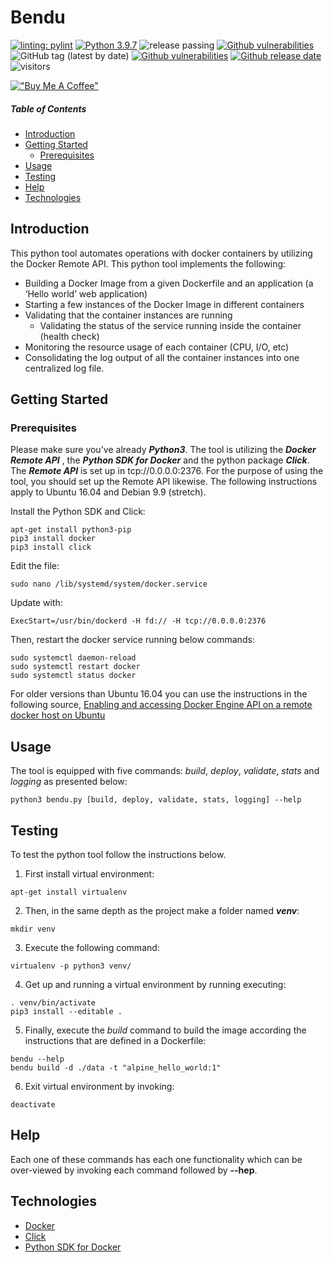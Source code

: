 # Bendu
                                                   
[![linting: pylint](https://img.shields.io/badge/linting-pylint-green)](https://github.com/PyCQA/pylint)
[![Python 3.9.7](https://img.shields.io/badge/python-3.9.7-blue.svg)](https://www.python.org/downloads/release/python-397/)
![release passing](https://github.com/tmavroeid/bendu/actions/workflows/release.yml/badge.svg)
[![Github vulnerabilities](https://img.shields.io/github/license/tmavroeid/bendu)](https://img.shields.io/github/license/tmavroeid/bendu)
![GitHub tag (latest by date)](https://img.shields.io/github/v/tag/tmavroeid/bendu)
[![Github vulnerabilities](https://img.shields.io/snyk/vulnerabilities/github/tmavroeid/bendu)](https://img.shields.io/snyk/vulnerabilities/github/tmavroeid/bendu)
[![Github release date](https://img.shields.io/github/release-date/tmavroeid/bendu)](https://img.shields.io/github/release-date/tmavroeid/bendu)
 ![visitors](https://visitor-badge.glitch.me/badge?page_id=tmavroeid.bendu)

[!["Buy Me A Coffee"](https://www.buymeacoffee.com/assets/img/custom_images/orange_img.png)](https://www.buymeacoffee.com/tmavroeid)

##### Table of Contents  
- [Introduction](#introduction)
- [Getting Started](#getting-started)  
  - [Prerequisites](#prerequisites)  
- [Usage](#usage)
- [Testing](#testing)
- [Help](#help)
- [Technologies](#technologies)

## Introduction
This python tool automates operations with docker containers by utilizing the Docker Remote API. This python tool implements the following:

- Building a Docker Image from a given Dockerfile and an application (a ‘Hello world’ web application)
- Starting a few instances of the Docker Image in different containers
- Validating that the container instances are running
  - Validating the status of the service running inside the container (health check)
- Monitoring the resource usage of each container (CPU, I/O, etc)
- Consolidating the log output of all the container instances into one centralized log file.

## Getting Started

### Prerequisites

Please make sure you've already ***Python3***. The tool is utilizing the ***Docker Remote API*** , the ***Python SDK for Docker*** and the python package ***Click***. The ***Remote API*** is set up in tcp://0.0.0.0:2376. For the purpose of using the tool, you should set up the Remote API likewise. The following instructions apply to Ubuntu 16.04 and Debian 9.9 (stretch).

Install the Python SDK and Click:
```
apt-get install python3-pip
pip3 install docker
pip3 install click
```
Edit the file:
```
sudo nano /lib/systemd/system/docker.service
```
Update with:
```
ExecStart=/usr/bin/dockerd -H fd:// -H tcp://0.0.0.0:2376
```
Then, restart the docker service running below commands:
```
sudo systemctl daemon-reload
sudo systemctl restart docker
sudo systemctl status docker
```

For older versions than Ubuntu 16.04 you can use the instructions in the following source,  [Enabling and accessing Docker Engine API on a remote docker host on Ubuntu](https://medium.com/@sudarakayasindu/enabling-and-accessing-docker-engine-api-on-a-remote-docker-host-on-ubuntu-16-04-2c15f55f5d39)

## Usage

The tool is equipped with five commands: *build*, *deploy*, *validate*, *stats* and *logging* as presented below:

```
python3 bendu.py [build, deploy, validate, stats, logging] --help
```


## Testing

To test the python tool follow the instructions below.
1. First install virtual environment:

```
apt-get install virtualenv
```

2. Then, in the same depth as the project make a folder named ***venv***:

```
mkdir venv
```

3. Execute the following command:

```
virtualenv -p python3 venv/
```
4. Get up and running a virtual environment by running executing:

```
. venv/bin/activate
pip3 install --editable .
```

5. Finally, execute the *build* command to build the image according the instructions that are defined in a Dockerfile:

```
bendu --help
bendu build -d ./data -t "alpine_hello_world:1"
```

6. Exit virtual environment by invoking:

```
deactivate
```


## Help

Each one of these commands has each one functionality which can be over-viewed by invoking each command followed by **--hep**.

## Technologies
* [Docker](https://www.docker.com/)
* [Click](https://click.palletsprojects.com/en/7.x/)
* [Python SDK for Docker](https://docker-py.readthedocs.io/en/stable/)

